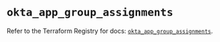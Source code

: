 # `okta_app_group_assignments`

Refer to the Terraform Registry for docs: [`okta_app_group_assignments`](https://registry.terraform.io/providers/okta/okta/4.7.0/docs/resources/app_group_assignments).

